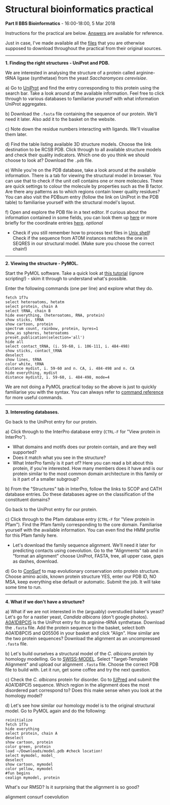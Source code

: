# Structural bioinformatics practical

**Part II BBS Bioinformatics** - 16:00-18:00, 5 Mar 2018

Instructions for the practical are below. [Answers](Answers.md) are available for reference.

Just in case, I've made available all the [files](files) that you are otherwise supposed to download throughout the practical from their original sources.

---
**1. Finding the right structures - UniProt and PDB.**

We are interested in analysing the structure of a protein called arginine-tRNA ligase (synthetase) from the yeast _Saccharomyces cerevisiae_.

a) Go to [UniProt](http://www.uniprot.org/) and find the entry corresponding to this protein using the search bar. Take a look around at the available information. Feel free to click through to various databases to familiarise yourself with what information UniProt aggregates.

b) Download the `.fasta` file containing the sequence of our protein. We'll need it later. Also add it to the basket on the website.

c) Note down the residue numbers interacting with ligands. We'll visualise them later.

d) Find the table listing available 3D structure models. Choose the link destination to be RCSB PDB. Click through to all available structure models and check their quality indicators. Which one do you think we should choose to look at? Download the `.pdb` file.

e) While you're on the PDB database, take a look around at the available information. There is a tab for viewing the structural model in browser. You can use that to check if the unit cell contains one or more molecules. There are quick settings to colour the molecule by properties such as the B factor. Are there any patterns as to which regions contain lower quality residues? You can also visit the PDBsum entry (follow the link on UniProt in the PDB table) to familiarise yourself with the structural model's layout.

f) Open and explore the PDB file in a text editor. If curious about the information contained in some fields, you can look them up [here](http://www.wwpdb.org/documentation/file-format-content/format33/v3.3.html) or more briefly for the coordinate entries [here](https://www.cgl.ucsf.edu/chimera/docs/UsersGuide/tutorials/pdbintro.html).
_optional_
- Check if you still remember how to process text files in [Unix shell](https://github.com/alexeymorgunov/unixshellcourse)! Check if the sequence from ATOM instances matches the one in SEQRES in our structural model. (Make sure you choose the correct chain!)

---
**2. Viewing the structure - PyMOL.**

Start the PyMOL software. Take a quick look at [this tutorial](https://pymolwiki.org/index.php/Practical_Pymol_for_Beginners) (ignore scripting!) - skim it through to understand what's possible.

Enter the following commands (one per line) and explore what they do.
```
fetch 1f7u
select heteroatoms, hetatm
select protein, chain A
select tRNA, chain B
hide everything, (heteroatoms, RNA, protein)
show sticks, tRNA
show cartoon, protein
spectrum count, rainbow, protein, byres=1
show_as spheres, heteroatoms
preset.publication(selection='all')
hide all
select contact_tRNA, (i. 59-60, i. 106-111, i. 484-498)
show sticks, contact_tRNA
deselect
show lines, tRNA
color white, tRNA
distance mydist, i. 59-60 and n. CA, i. 484-498 and n. CA
hide everything, mydist
distance mydist2, i. 59-60, i. 484-498, mode=4
```

We are not doing a PyMOL practical today so the above is just to quickly familiarise you with the syntax. You can always refer to [command reference](http://pymol.org/pymol-command-ref.html) for more useful commands.

---
**3. Interesting databases.**

Go back to the UniProt entry for our protein.

a) Click through to the InterPro database entry (`CTRL-F` for "View protein in InterPro").
- What domains and motifs does our protein contain, and are they well supported?
- Does it match what you see in the structure?
- What InterPro family is it part of? Here you can read a bit about this protein, if you're interested. How many members does it have and is our protein similar to the most common domain architecture in this family or is it part of a smaller subgroup?

b) From the "Structures" tab in InterPro, follow the links to SCOP and CATH database entries. Do these databases agree on the classification of the constituent domains?

Go back to the UniProt entry for our protein.

c) Click through to the Pfam database entry (`CTRL-F` for "View protein in Pfam"). Find the Pfam family corresponding to the core domain. Familiarise yourself with the available information. You can even find the HMM profile for this Pfam family here.
- Let's download the family sequence alignment. We'll need it later for predicting contacts using coevolution. Go to the "Alignments" tab and in "format an alignment" choose UniProt, FASTA, tree, all upper case, gaps as dashes, download.

d) Go to [ConSurf](http://consurf.tau.ac.il/) to map evolutionary conservation onto protein structure. Choose amino acids, known protein structure YES, enter our PDB ID, NO MSA, keep everything else default or automatic. Submit the job. It will take some time to run.

---
**4. What if we don't have a structure?**

a) What if we are not interested in the (arguably) overstudied baker's yeast? Let's go for a nastier yeast, _Candida albicans_ (don't google photos). [A0A1D8PCI5](http://www.uniprot.org/uniprot/A0A1D8PCI5) is the UniProt entry for its arginine-tRNA synthetase. Download the `.fasta` file. Add the protein sequence to the basket, select both A0A1D8PCI5 and Q05506 in your basket and click "Align". How similar are the two protein sequences? Download the alignment as an uncompressed `.fasta` file.

b) Let's build ourselves a structural model of the _C. albicans_ protein by homology modelling. Go to [SWISS-MODEL](https://swissmodel.expasy.org/). Select "Target-Template Alignment" and upload our alignment `.fasta` file. Choose the correct PDB file to build with. Let it run, get some coffee and try the next question.

c) Check the _C. albicans_ protein for disorder. Go to [IUPred](http://iupred.enzim.hu/) and submit the A0A1D8PCI5 sequence. Which region in the alignment does the most disordered part correspond to? Does this make sense when you look at the homology model?

d) Let's see how similar our homology model is to the original structural model. Go to PyMOL again and do the following:
```
reinitialize
fetch 1f7u
hide everything
select protein, chain A
deselect
show cartoon, protein
color green, protein
load ~/Downloads/model.pdb #check location!
select mymodel, model_
deselect
show cartoon, mymodel
color yellow, mymodel
#fun begins
cealign mymodel, protein
```

What's our RMSD? Is it surprising that the alignment is so good?

alignment
consurf
coevolution
